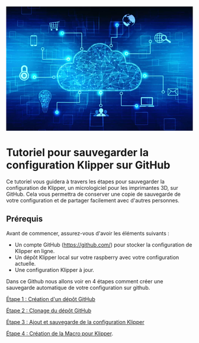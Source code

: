 ![image](https://github.com/Eloura74/Sauvegarde_Config/blob/main/Image/Installation.webp)

# Tutoriel pour sauvegarder la configuration Klipper sur GitHub

Ce tutoriel vous guidera à travers les étapes pour sauvegarder la configuration de Klipper, un micrologiciel pour les imprimantes 3D, sur GitHub. Cela vous permettra de conserver une copie de sauvegarde de votre configuration et de partager facilement avec d'autres personnes.

## Prérequis

Avant de commencer, assurez-vous d'avoir les éléments suivants :

- Un compte GitHub (https://github.com/) pour stocker la configuration de Klipper en ligne.
- Un dépôt Klipper local sur votre raspberry avec votre configuration actuelle.
- Une configuration Klipper à jour.

Dans ce Github nous allons voir en 4 étapes comment créer une sauvegarde automatique de votre configuration sur github.

[Étape 1 : Création d'un dépôt GitHub](https://github.com/Eloura74/Sauvegarde_Config/blob/main/D%C3%A9pot_Github.md)

[Étape 2 : Clonage du dépôt GitHub](https://github.com/Eloura74/Sauvegarde_Config/blob/main/Clonage_Github.md)

[Étape 3 : Ajout et sauvegarde de la configuration Klipper](https://github.com/Eloura74/Sauvegarde_Config/blob/main/Conf_Klipper.md)

[Étape 4 : Création de la Macro pour Klipper](https://github.com/Eloura74/Sauvegarde_Config/edit/main/Macro.md). 


